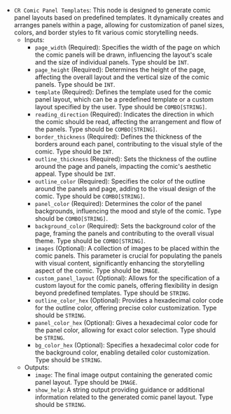 - `CR Comic Panel Templates`: This node is designed to generate comic panel layouts based on predefined templates. It dynamically creates and arranges panels within a page, allowing for customization of panel sizes, colors, and border styles to fit various comic storytelling needs.
    - Inputs:
        - `page_width` (Required): Specifies the width of the page on which the comic panels will be drawn, influencing the layout's scale and the size of individual panels. Type should be `INT`.
        - `page_height` (Required): Determines the height of the page, affecting the overall layout and the vertical size of the comic panels. Type should be `INT`.
        - `template` (Required): Defines the template used for the comic panel layout, which can be a predefined template or a custom layout specified by the user. Type should be `COMBO[STRING]`.
        - `reading_direction` (Required): Indicates the direction in which the comic should be read, affecting the arrangement and flow of the panels. Type should be `COMBO[STRING]`.
        - `border_thickness` (Required): Defines the thickness of the borders around each panel, contributing to the visual style of the comic. Type should be `INT`.
        - `outline_thickness` (Required): Sets the thickness of the outline around the page and panels, impacting the comic's aesthetic appeal. Type should be `INT`.
        - `outline_color` (Required): Specifies the color of the outline around the panels and page, adding to the visual design of the comic. Type should be `COMBO[STRING]`.
        - `panel_color` (Required): Determines the color of the panel backgrounds, influencing the mood and style of the comic. Type should be `COMBO[STRING]`.
        - `background_color` (Required): Sets the background color of the page, framing the panels and contributing to the overall visual theme. Type should be `COMBO[STRING]`.
        - `images` (Optional): A collection of images to be placed within the comic panels. This parameter is crucial for populating the panels with visual content, significantly enhancing the storytelling aspect of the comic. Type should be `IMAGE`.
        - `custom_panel_layout` (Optional): Allows for the specification of a custom layout for the comic panels, offering flexibility in design beyond predefined templates. Type should be `STRING`.
        - `outline_color_hex` (Optional): Provides a hexadecimal color code for the outline color, offering precise color customization. Type should be `STRING`.
        - `panel_color_hex` (Optional): Gives a hexadecimal color code for the panel color, allowing for exact color selection. Type should be `STRING`.
        - `bg_color_hex` (Optional): Specifies a hexadecimal color code for the background color, enabling detailed color customization. Type should be `STRING`.
    - Outputs:
        - `image`: The final image output containing the generated comic panel layout. Type should be `IMAGE`.
        - `show_help`: A string output providing guidance or additional information related to the generated comic panel layout. Type should be `STRING`.
